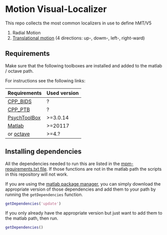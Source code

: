 # Motion Visual-Localizer

This repo collects the most common localizers in use to define hMT/V5

1. Radial Motion
2. [Translational motion](/Visual-loc_translationals/README.md) (4 directions: up-, dowm-, left-, right-ward)

## Requirements

Make sure that the following toolboxes are installed and added to the matlab / octave path.

For instructions see the following links:

| Requirements                                             | Used version |
|----------------------------------------------------------|--------------|
| [CPP_BIDS](https://github.com/cpp-lln-lab/CPP_BIDS)      | ?            |
| [CPP_PTB](https://github.com/cpp-lln-lab/CPP_PTB)        | ?            |
| [PsychToolBox](http://psychtoolbox.org/)                 | >=3.0.14     |
| [Matlab](https://www.mathworks.com/products/matlab.html) | >=20117      |
| or [octave](https://www.gnu.org/software/octave/)        | >=4.?        |

## Installing dependencies

All the dependencies needed to run this are listed in the [mpm-requirements.txt file](.mpm-requirements.txt). If those functions are not in the matlab path the scripts in this repository will not work.

If you are using the [matlab package manager](https://github.com/mobeets/mpm), you can simply download the appropriate version of those dependencies and add them to your path by running the `getDependencies` function.

```matlab
getDependencies('update')
```

If you only already have the appropriate version but just want to add them to the matlab path, then run.

```matlab
getDependencies()
```
